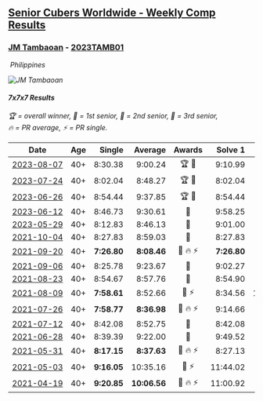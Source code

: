 <style>table {white-space: nowrap;}</style>
<link rel="stylesheet" type="text/css" href="/scw-comp/css/flags.css" />

## [Senior Cubers Worldwide - Weekly Comp Results](/scw-comp/results/)
### [JM Tambaoan](README.md) - [2023TAMB01](https://www.worldcubeassociation.org/persons/2023TAMB01?event=777)

<i class="flag flag-PH" />&nbsp;Philippines

![JM Tambaoan](1681359750.png)

#### 7x7x7 Results

<span style="white-space: nowrap;">🏆 = overall winner</span>, <span style="white-space: nowrap;">🥇 = 1st senior</span>, <span style="white-space: nowrap;">🥈 = 2nd senior</span>, <span style="white-space: nowrap;">🥉 = 3rd senior</span>, <span style="white-space: nowrap;">🔥 = PR average</span>, <span style="white-space: nowrap;">⚡ = PR single</span>.

| Date | Age | Single | Average | Awards | Solve 1 | Solve 2 | Solve 3 | Video |
| :--: | :--: | --: | --: | :--: | --: | --: | --: | :-- |
| [2023-08-07](../../results/2023-08-07/777.md) | 40+ | 8:30.38 | 9:00.24 | 🏆 🥇 | 9:10.99 | 8:30.38 | 9:19.35 | [Desktop](https://www.facebook.com/events/310216218066087/permalink/317071197380589) / [Mobile](https://m.facebook.com/events/310216218066087?view=permalink&id=317071197380589) |
| [2023-07-24](../../results/2023-07-24/777.md) | 40+ | 8:02.04 | 8:48.27 | 🏆 🥇 | 8:02.04 | 8:48.12 | 9:34.66 | [Desktop](https://www.facebook.com/events/3448294872104342/permalink/3456263704640792) / [Mobile](https://m.facebook.com/events/3448294872104342?view=permalink&id=3456263704640792) |
| [2023-06-26](../../results/2023-06-26/777.md) | 40+ | 8:54.44 | 9:37.85 | 🏆 🥇 | 8:54.44 | 9:06.51 | 10:52.60 | [Desktop](https://www.facebook.com/events/1935666300144840/permalink/1945089402535863) / [Mobile](https://m.facebook.com/events/1935666300144840?view=permalink&id=1945089402535863) |
| [2023-06-12](../../results/2023-06-12/777.md) | 40+ | 8:46.73 | 9:30.61 | 🥈 | 9:58.25 | 8:46.73 | 9:46.85 | [Desktop](https://www.facebook.com/events/575948201291091/permalink/580694080816503) / [Mobile](https://m.facebook.com/events/575948201291091?view=permalink&id=580694080816503) |
| [2023-05-29](../../results/2023-05-29/777.md) | 40+ | 8:12.83 | 8:46.13 | 🥈 | 9:01.00 | 8:12.83 | 9:04.56 | [Desktop](https://www.facebook.com/events/769039921377061/permalink/772978357649884) / [Mobile](https://m.facebook.com/events/769039921377061?view=permalink&id=772978357649884) |
| [2021-10-04](../../results/2021-10-04/777.md) | 40+ | 8:27.83 | 8:59.03 | 🥈 | 8:27.83 | 9:24.31 | 9:04.95 | [Desktop](https://www.facebook.com/events/150603127207792/permalink/158358676432237) / [Mobile](https://m.facebook.com/events/150603127207792?view=permalink&id=158358676432237) |
| [2021-09-20](../../results/2021-09-20/777.md) | 40+ | **7:26.80** | **8:08.46** | 🥈 🔥 ⚡ | **7:26.80** | 9:01.43 | 7:57.15 | [Desktop](https://www.facebook.com/events/4223726381008841/permalink/4268163019898510) / [Mobile](https://m.facebook.com/events/4223726381008841?view=permalink&id=4268163019898510) |
| [2021-09-06](../../results/2021-09-06/777.md) | 40+ | 8:25.78 | 9:23.67 | 🥈 | 9:02.27 | 8:25.78 | 10:42.97 | [Desktop](https://www.facebook.com/events/899313470960376/permalink/908072223417834) / [Mobile](https://m.facebook.com/events/899313470960376?view=permalink&id=908072223417834) |
| [2021-08-23](../../results/2021-08-23/777.md) | 40+ | 8:54.67 | 8:57.76 | 🥈 | 8:54.90 | 9:03.72 | 8:54.67 | [Desktop](https://www.facebook.com/events/1108693076205590/permalink/1117526385322259) / [Mobile](https://m.facebook.com/events/1108693076205590?view=permalink&id=1117526385322259) |
| [2021-08-09](../../results/2021-08-09/777.md) | 40+ | **7:58.61** | 8:52.66 | 🥈 ⚡ | 8:34.56 | 10:04.80 | **7:58.61** | [Desktop](https://www.facebook.com/events/2863148610663733/permalink/2872621039716490) / [Mobile](https://m.facebook.com/events/2863148610663733?view=permalink&id=2872621039716490) |
| [2021-07-26](../../results/2021-07-26/777.md) | 40+ | **7:58.77** | **8:36.98** | 🥈 🔥 ⚡ | 9:14.66 | 8:37.52 | **7:58.77** | [Desktop](https://www.facebook.com/events/210838191047415/permalink/220309840100250) / [Mobile](https://m.facebook.com/events/210838191047415?view=permalink&id=220309840100250) |
| [2021-07-12](../../results/2021-07-12/777.md) | 40+ | 8:42.08 | 8:52.75 | 🥈 | 8:42.08 | 9:02.54 | 8:53.64 | [Desktop](https://www.facebook.com/events/3019269651530977/permalink/3052646954859913) / [Mobile](https://m.facebook.com/events/3019269651530977?view=permalink&id=3052646954859913) |
| [2021-06-28](../../results/2021-06-28/777.md) | 40+ | 8:39.39 | 9:22.00 | 🥈 | 9:49.52 | 8:39.39 | 9:37.09 | [Desktop](https://www.facebook.com/events/248738199926629/permalink/256190055848110) / [Mobile](https://m.facebook.com/events/248738199926629?view=permalink&id=256190055848110) |
| [2021-05-31](../../results/2021-05-31/777.md) | 40+ | **8:17.15** | **8:37.63** | 🥇 🔥 ⚡ | 8:27.13 | **8:17.15** | 9:08.60 | [Desktop](https://www.facebook.com/events/1677723082618127/permalink/1686636788393423) / [Mobile](https://m.facebook.com/events/1677723082618127?view=permalink&id=1686636788393423) |
| [2021-05-03](../../results/2021-05-03/777.md) | 40+ | **9:16.05** | 10:35.16 | 🥉 ⚡ | 11:44.02 | **9:16.05** | 10:45.40 | [Desktop](https://www.facebook.com/events/158701836186375/permalink/163775419012350) / [Mobile](https://m.facebook.com/events/158701836186375?view=permalink&id=163775419012350) |
| [2021-04-19](../../results/2021-04-19/777.md) | 40+ | **9:20.85** | **10:06.56** | 🥉 🔥 ⚡ | 11:00.92 | **9:20.85** | 9:57.91 | [Desktop](https://www.facebook.com/events/1009195762821458/permalink/1014371395637228) / [Mobile](https://m.facebook.com/events/1009195762821458?view=permalink&id=1014371395637228) |


<!-- Global site tag (gtag.js) - Google Analytics -->
<script async src="https://www.googletagmanager.com/gtag/js?id=UA-86348435-3"></script>
<script>window.dataLayer = window.dataLayer || []; function gtag() {dataLayer.push(arguments);} gtag('js', new Date()); gtag('config', 'UA-86348435-3');</script>
